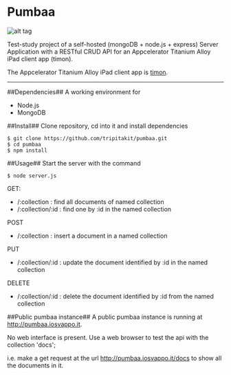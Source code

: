 Pumbaa
===

![alt tag](http://www.nationalgeographic.it/images/2010/03/22/131940827-media-409e5990-3b7a-4859-b262-b7ec7f86f724.jpg)


Test-study project of a self-hosted (mongoDB + node.js + express) Server Application with a RESTful CRUD API
for an Appcelerator Titanium Alloy iPad client app (timon).

The Appcelerator Titanium Alloy iPad client app is [timon](https://github.com/tripitakit/timon/wiki/timon).

---

##Dependencies##
A working environment for
- Node.js
- MongoDB 

##Install##
Clone repository, cd into it and install dependencies
~~~
$ git clone https://github.com/tripitakit/pumbaa.git
$ cd pumbaa
$ npm install
~~~

##Usage##
Start the server with the command
~~~
$ node server.js
~~~

GET:
- /:collection			: find all documents of named collection
- /:collection/:id		: find one by :id in the named collection

POST 
- /:collection			: insert a document in a named collection

PUT
- /:collection/:id		: update the document identified by :id in the named collection

DELETE
- /:collection/:id		: delete the document identified by :id from the named collection


##Public pumbaa instance##
A public pumbaa instance is running at http://pumbaa.iosvappo.it.

No web interface is present. Use a web browser to test the api with the collection 'docs';

i.e. make a get request at the url http://pumbaa.iosvappo.it/docs to show all the documents in it.

